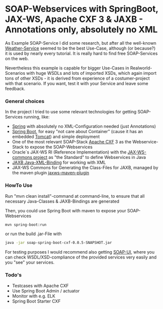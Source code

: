 # SOAP-Webservices with SpringBoot, JAX-WS, Apache CXF 3 &amp; JAXB - Annotations only, absolutely no XML

As Example SOAP-Service I did some research, but after all the well-known [Weather-Service] seemed to be the best Use-Case, although (or because?) it is used by nearly every tutorial. It is really hard to find free SOAP-Services on the web.

Nevertheless this example is capable for bigger Use-Cases in Realworld-Scenarios with huge WSDLs and lots of imported XSDs, which again import tons of other XSDs - it is derived from experience of a costumer-project with that scenario. If you want, test it with your Service and leave some feedback.

### General choices

In the project I tried to use some relevant technologies for getting SOAP-Services running, like:
* [Spring] with absolutely no XML-Configuration needed (just Annotations)
* [Spring Boot], for easy "not care about Container" (cause it has an embedded [Tomcat]) and simple deployment
* One of the most relevant SOAP-Stack [Apache CXF] 3 as the Webservice-Stack to expose the SOAP-Webservices
* Oracle´s JAX-WS RI (Reference Implementation) with the [JAX-WS-commons project] as "the Standard" to define Webservices in Java
* [JAXB Java-XML-Binding] for working with XML
* JAX-WS Commons for Generating the Class-Files for JAXB, managed by the maven plugin [jaxws-maven-plugin]

### HowTo Use

Run "mvn clean install"-command at command-line, to ensure that all necessary Java-Classes & JAXB-Bindings are generated

Then, you could use Spring Boot with maven to expose your SOAP-Webservices
```sh
mvn spring-boot:run
```
or run the build .jar-File with
```sh
java -jar soap-spring-boot-cxf-0.0.5-SNAPSHOT.jar
```

For testing purposes I would recommend also getting [SOAP-UI], where you can check WSDL/XSD-compliance of the provided services very easily and you "see" your services.


### Todo's
* Testcases with Apache CXF
* Use Spring Boot Admin / actuator 
* Monitor with e.g. ELK
* Spring Boot Starter CXF

[Spring]:https://spring.io
[Spring Boot]:http://projects.spring.io/spring-boot/
[Spring WS]:http://projects.spring.io/spring-ws/
[Apache CXF]:http://cxf.apache.org/
[JAXB Java-XML-Binding]:http://en.wikipedia.org/wiki/Java_Architecture_for_XML_Binding
[SOAP-UI]:http://www.soapui.org/
[jaxws-maven-plugin]:https://jax-ws-commons.java.net/jaxws-maven-plugin/
[JAX-WS-commons project]:https://jax-ws-commons.java.net/spring/
[Weather-Service]:http://wsf.cdyne.com/WeatherWS/Weather.asmx
[Tomcat]:http://tomcat.apache.org/